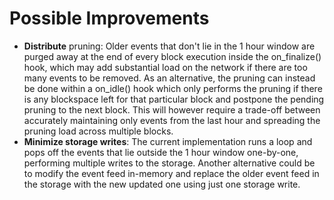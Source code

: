 # Possible Improvements
* **Distribute** pruning: Older events that don't lie in the 1 hour window are purged away at the end of every block execution inside the on_finalize() hook, which may add substantial load on the network if there are too many events to be removed. As an alternative, the pruning can instead be done within a on_idle() hook which only performs the pruning if there is any blockspace left for that particular block and postpone the pending pruning to the next block. This will however require a trade-off between accurately maintaining only events from the last hour and spreading the pruning load across multiple blocks.
* **Minimize storage writes**: The current implementation runs a loop and pops off the events that lie outside the 1 hour window one-by-one, performing multiple writes to the storage. Another alternative could be to modify the event feed in-memory and replace the older event feed in the storage with the new updated one using just one storage write.

